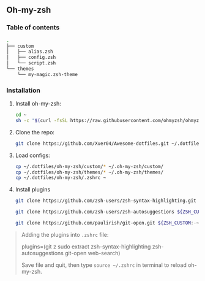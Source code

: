 ## Oh-my-zsh

### Table of contents

```sh
.
├── custom
│   ├── alias.zsh
│   ├── config.zsh
│   └── script.zsh
└── themes
    └── my-magic.zsh-theme
```

### Installation

1. Install oh-my-zsh:
    ```sh
    cd ~
    sh -c "$(curl -fsSL https://raw.githubusercontent.com/ohmyzsh/ohmyzsh/master/tools/install.sh)"
    ```

2. Clone the repo:
    ```sh
    git clone https://github.com/Xuer04/Awesome-dotfiles.git ~/.dotfiles
    ```

3. Load configs:
    ```sh
    cp ~/.dotfiles/oh-my-zsh/custom/* ~/.oh-my-zsh/custom/
    cp ~/.dotfiles/oh-my-zsh/themes/* ~/.oh-my-zsh/themes/
    cp ~/.dotfiles/oh-my-zsh/.zshrc ~
    ```

4. Install plugins
    ```sh
    git clone https://github.com/zsh-users/zsh-syntax-highlighting.git ${ZSH_CUSTOM:-~/.oh-my-zsh/custom}/plugins/zsh-syntax-highlighting

    git clone https://github.com/zsh-users/zsh-autosuggestions ${ZSH_CUSTOM:-~/.oh-my-zsh/custom}/plugins/zsh-autosuggestions

    git clone https://github.com/paulirish/git-open.git ${ZSH_CUSTOM:-~/.oh-my-zsh/custom}/plugins/git-open
    ```

> Adding the plugins into `.zshrc` file:
>
> plugins=(git z sudo extract zsh-syntax-highlighting zsh-autosuggestions git-open web-search)
>
> Save file and quit, then type `source ~/.zshrc` in terminal to reload oh-my-zsh.
